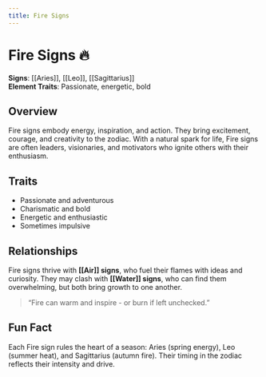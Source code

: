 ```yaml
---
title: Fire Signs
---
```


# Fire Signs 🔥

**Signs**: [[Aries]], [[Leo]], [[Sagittarius]]  
**Element Traits**: Passionate, energetic, bold  

## Overview  
Fire signs embody energy, inspiration, and action. They bring excitement, courage, and creativity to the zodiac. With a natural spark for life, Fire signs are often leaders, visionaries, and motivators who ignite others with their enthusiasm.

## Traits  
- Passionate and adventurous  
- Charismatic and bold  
- Energetic and enthusiastic  
- Sometimes impulsive  

## Relationships  
Fire signs thrive with **[[Air]] signs**, who fuel their flames with ideas and curiosity. They may clash with **[[Water]] signs**, who can find them overwhelming, but both bring growth to one another.  

> “Fire can warm and inspire - or burn if left unchecked.”

## Fun Fact  
Each Fire sign rules the heart of a season: Aries (spring energy), Leo (summer heat), and Sagittarius (autumn fire). Their timing in the zodiac reflects their intensity and drive.
